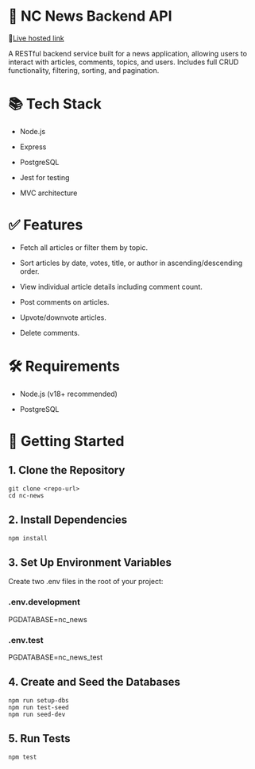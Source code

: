 # 📰 NC News Backend API

🔗[Live hosted link](https://nc-newz-u95l.onrender.com/api)

A RESTful backend service built for a news application, allowing users to interact with articles, comments, topics, and users.
Includes full CRUD functionality, filtering, sorting, and pagination.

# 📚 Tech Stack

- Node.js

- Express

- PostgreSQL

- Jest for testing

- MVC architecture

# ✅ Features

- Fetch all articles or filter them by topic.

- Sort articles by date, votes, title, or author in ascending/descending order.

- View individual article details including comment count.

- Post comments on articles.

- Upvote/downvote articles.

- Delete comments.

# 🛠 Requirements

- Node.js (v18+ recommended)

- PostgreSQL

# 🚀 Getting Started

## 1. Clone the Repository
```
git clone <repo-url>
cd nc-news
```
## 2. Install Dependencies
```
npm install
```
## 3. Set Up Environment Variables
Create two .env files in the root of your project:

### .env.development
PGDATABASE=nc_news

### .env.test
PGDATABASE=nc_news_test

## 4. Create and Seed the Databases
```
npm run setup-dbs
npm run test-seed
npm run seed-dev
```
## 5. Run Tests
```
npm test
```
